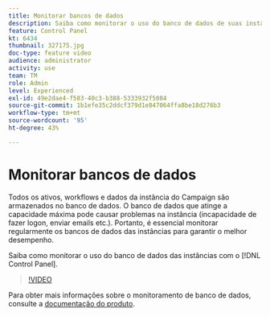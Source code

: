 ```yaml
---
title: Monitorar bancos de dados
description: Saiba como monitorar o uso do banco de dados de suas instâncias.
feature: Control Panel
kt: 6434
thumbnail: 327175.jpg
doc-type: feature video
audience: administrator
activity: use
team: TM
role: Admin
level: Experienced
exl-id: 49e2dae4-f583-40c3-b388-5333932f5084
source-git-commit: 1b1efe35c2ddcf379d1e847064ffa8be18d276b3
workflow-type: tm+mt
source-wordcount: '95'
ht-degree: 43%

---
```


# Monitorar bancos de dados

Todos os ativos, workflows e dados da instância do Campaign são armazenados no banco de dados. O banco de dados que atinge a capacidade máxima pode causar problemas na instância (incapacidade de fazer logon, enviar emails etc.). Portanto, é essencial monitorar regularmente os bancos de dados das instâncias para garantir o melhor desempenho.

Saiba como monitorar o uso do banco de dados das instâncias com o [!DNL Control Panel].

>[!VIDEO](https://video.tv.adobe.com/v/327175?quality=12&learn=0n)

Para obter mais informações sobre o monitoramento de banco de dados, consulte a [documentação do produto](https://experienceleague.adobe.com/docs/control-panel/using/performance-monitoring/database-monitoring/database-monitoring.html?lang=en).
